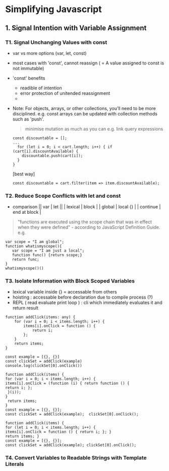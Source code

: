# Simplifying Javascript

## 1. Signal Intention with Variable Assignment
### T1. Signal Unchanging Values with const
- var vs more options (var, let, const)
- most cases with 'const', cannot reassign ( = A value assigned to const is not immutable)
- 'const' benefits
  - readible of intention
  - error protection of unitended reassignment
  - 
- Note:
  For objects, arrays, or other collections, you’ll need to be more disciplined.
  e.g. const arrays can be updated with collection methods such as 'push'.
  > minimise mutation as much as you can
  > e.g. link query expressions
  ```
  const discountable = [];
  ...
    for (let i = 0; i < cart.length; i++) { if (cart[i].discountAvailable) {
      discountable.push(cart[i]);
    }
  }
  ```  
  
  [best way]
  ```
  const discountable = cart.filter(item => item.discountAvailable);
  ```
  
  
### T2. Reduce Scope Conflicts with let and const
- comparison
|| var | let ||
| lexical | block |
| global | local {} |
| continue | end at block |

> "functions are executed using the scope chain that was in effect when they were defined" - according to JavaScript Definition Guide.
> e.g. 
  ```
  var scope = "I am global";
  function whatismyscope(){
     var scope = "I am just a local";
     function func() {return scope;}
     return func;
  }
  whatismyscope()()
  ```

### T3. Isolate Information with Block Scoped Variables
- lexical variable inside {} = accessable from others
- hoisting : accessable before declaration due to compile process (?)
- REPL ( read evaluate print loop ) : cli which immediately evaluates it and return result

```
function addClick(items: any) { 
    for (var i = 0; i < items.length; i++) { 
        items[i].onClick = function () { 
            return i; 
        }; 
    } 
    return items; 
} 

const example = [{}, {}]
const clickSet = addClick(example) 
console.log(clickSet[0].onClick())
```

```
function addClick(items) {
for (var i = 0; i < items.length; i++) {
items[i].onClick = (function (i) { return function () {
return i; };
 }(i));
}
 return items;
}
const example = [{}, {}];
const clickSet = addClick(example);  clickSet[0].onClick();
```

```
function addClick(items) {
for (let i = 0; i < items.length; i++) {
items[i].onClick = function () { return i; }; }
return items; }
const example = [{}, {}];
const clickSet = addClick(example); clickSet[0].onClick();
```

### T4. Convert Variables to Readable Strings with Template Literals


